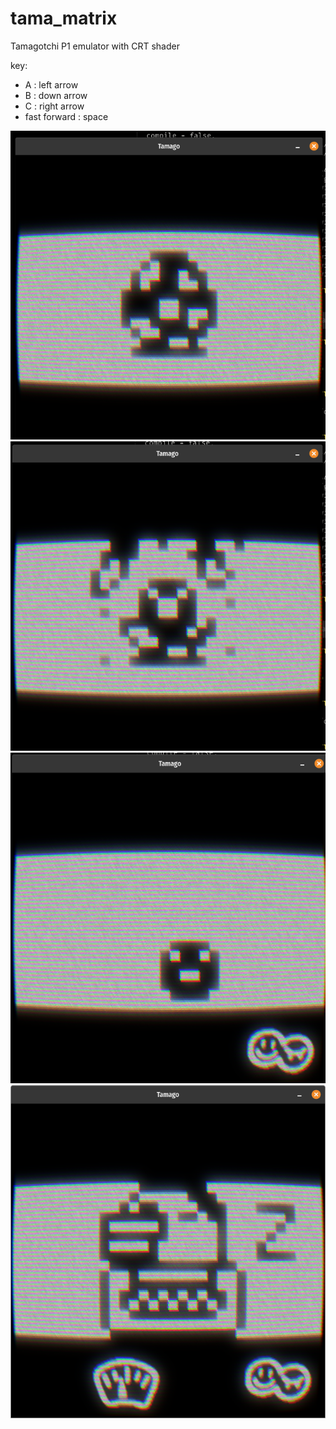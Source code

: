 # tama_matrix

Tamagotchi P1 emulator with CRT shader

key:
 - A : left arrow
 - B : down arrow
 - C : right arrow
 - fast forward : space

![1](screenshoot/1.png)
![2](screenshoot/2.png)
![3](screenshoot/3.png)
![4](screenshoot/4.png)
